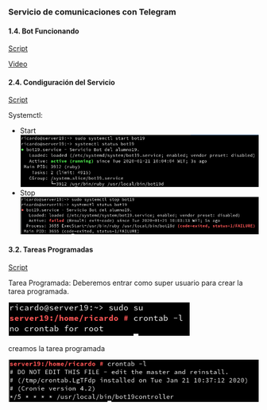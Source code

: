 ### Servicio de comunicaciones con Telegram

#### 1.4. Bot Funcionando

[Script](src/bot19d)

[Video](www.youtube.com)

#### 2.4. Condiguración del Servicio

[Script](src/bot19.service)

Systemctl:

- Start
![](img/systemctl_start.png)
- Stop
![](img/systemctl_stop.png)

#### 3.2. Tareas Programadas
[Script](src/bot19controller)

Tarea Programada:
Deberemos entrar como super usuario para crear la tarea programada.

![](img/sudo_su_crontab.png)

creamos la tarea programada

![](img/contrab_tarea_programada.png)
